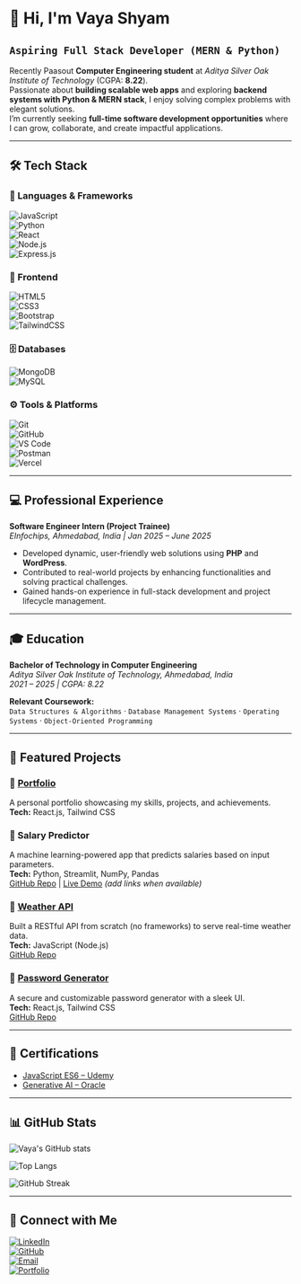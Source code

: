 # 👋 Hi, I'm Vaya Shyam  

## **`Aspiring Full Stack Developer (MERN & Python)`**  

Recently Paasout  **Computer Engineering student** at *Aditya Silver Oak Institute of Technology* (CGPA: **8.22**).  
Passionate about **building scalable web apps** and exploring **backend systems with Python & MERN stack**, I enjoy solving complex problems with elegant solutions.  
I’m currently seeking **full-time software development opportunities** where I can grow, collaborate, and create impactful applications.  

---

## 🛠️ Tech Stack  

### 🚀 Languages & Frameworks  
![JavaScript](https://img.shields.io/badge/JavaScript-ES6+-yellow?logo=javascript)  
![Python](https://img.shields.io/badge/Python-3.x-blue?logo=python)  
![React](https://img.shields.io/badge/React-%2320232a.svg?logo=react&logoColor=%2361DAFB)  
![Node.js](https://img.shields.io/badge/Node.js-339933?logo=nodedotjs&logoColor=white)  
![Express.js](https://img.shields.io/badge/Express.js-000000?logo=express&logoColor=white)  

### 🎨 Frontend  
![HTML5](https://img.shields.io/badge/HTML5-E34F26?logo=html5&logoColor=white)  
![CSS3](https://img.shields.io/badge/CSS3-1572B6?logo=css3&logoColor=white)  
![Bootstrap](https://img.shields.io/badge/Bootstrap-563D7C?logo=bootstrap&logoColor=white)  
![TailwindCSS](https://img.shields.io/badge/TailwindCSS-38B2AC?logo=tailwind-css&logoColor=white)  

### 🗄️ Databases  
![MongoDB](https://img.shields.io/badge/MongoDB-47A248?logo=mongodb&logoColor=white)  
![MySQL](https://img.shields.io/badge/MySQL-005C84?logo=mysql&logoColor=white)  

### ⚙️ Tools & Platforms  
![Git](https://img.shields.io/badge/Git-F05032?logo=git&logoColor=white)  
![GitHub](https://img.shields.io/badge/GitHub-181717?logo=github&logoColor=white)  
![VS Code](https://img.shields.io/badge/VSCode-007ACC?logo=visualstudiocode&logoColor=white)  
![Postman](https://img.shields.io/badge/Postman-FF6C37?logo=postman&logoColor=white)  
![Vercel](https://img.shields.io/badge/Vercel-000000?logo=vercel&logoColor=white)  

---

## 💻 Professional Experience  

**Software Engineer Intern (Project Trainee)**  
*EInfochips, Ahmedabad, India | Jan 2025 – June 2025*  
- Developed dynamic, user-friendly web solutions using **PHP** and **WordPress**.  
- Contributed to real-world projects by enhancing functionalities and solving practical challenges.  
- Gained hands-on experience in full-stack development and project lifecycle management.  

---

## 🎓 Education  

**Bachelor of Technology in Computer Engineering**  
*Aditya Silver Oak Institute of Technology, Ahmedabad, India*  
*2021 – 2025 | CGPA: 8.22*  

**Relevant Coursework:**  
`Data Structures & Algorithms` · `Database Management Systems` · `Operating Systems` · `Object-Oriented Programming`  

---

## 🚀 Featured Projects  

### 🔹 [Portfolio](https://shyamvaya.vercel.app/)  
A personal portfolio showcasing my skills, projects, and achievements.  
**Tech:** React.js, Tailwind CSS  

### 🔹 Salary Predictor  
A machine learning-powered app that predicts salaries based on input parameters.  
**Tech:** Python, Streamlit, NumPy, Pandas  
[GitHub Repo](#) | [Live Demo](#) *(add links when available)*  

### 🔹 [Weather API](https://weather-api-js-eight.vercel.app/)  
Built a RESTful API from scratch (no frameworks) to serve real-time weather data.  
**Tech:** JavaScript (Node.js)  
[GitHub Repo](https://github.com/shyamsoni550/weather-api-js)  

### 🔹 [Password Generator](https://react-password-generator-ten-phi.vercel.app/)  
A secure and customizable password generator with a sleek UI.  
**Tech:** React.js, Tailwind CSS  
[GitHub Repo](https://github.com/shyamsoni550/React-password-generator)  

---

## 📜 Certifications  

- [JavaScript ES6 – Udemy](https://www.linkedin.com/in/vaya-shyam/details/certifications/1737609603084/single-media-viewer/?profileId=ACoAADmHAiMBFvD1QAJlxpQlIPiN6_m24S-pVL4)  
- [Generative AI – Oracle](https://catalog-education.oracle.com/pls/certview/sharebadge?id=AE55051DB9C4BF7E47283FA868379D5578EFEA9A6DE814429C84330E7B96E091)  

---

## 📊 GitHub Stats  

![Vaya's GitHub stats](https://github-readme-stats.vercel.app/api?username=shyamsoni550&show_icons=true&theme=radical)  

![Top Langs](https://github-readme-stats.vercel.app/api/top-langs/?username=shyamsoni550&layout=compact&theme=radical)  

![GitHub Streak](https://github-readme-streak-stats.herokuapp.com/?user=shyamsoni550&theme=radical)  

---

## 🤝 Connect with Me  

[![LinkedIn](https://img.shields.io/badge/LinkedIn-blue?logo=linkedin&logoColor=white)](https://www.linkedin.com/in/vaya-shyam/)  
[![GitHub](https://img.shields.io/badge/GitHub-181717?logo=github&logoColor=white)](https://github.com/shyamsoni550)  
[![Email](https://img.shields.io/badge/Email-D14836?logo=gmail&logoColor=white)](mailto:Vayashyam550@gmail.com)  
[![Portfolio](https://img.shields.io/badge/Portfolio-000000?logo=vercel&logoColor=white)](https://shyamvaya.vercel.app/)  
